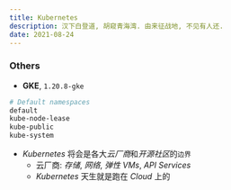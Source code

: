 ```yaml
---
title: Kubernetes
description: 汉下白登道, 胡窥青海湾. 由来征战地, 不见有人还.
date: 2021-08-24
---
```


### Others

* **GKE**, `1.20.8-gke`

```zsh
# Default namespaces
default
kube-node-lease
kube-public
kube-system
```

* *Kubernetes* 将会是各大*云厂商*和*开源社区*的`边界`
  - 云厂商: *存储*, *网络*, *弹性 VMs*, *API Services*
  - *Kubernetes* 天生就是跑在 *Cloud* 上的
